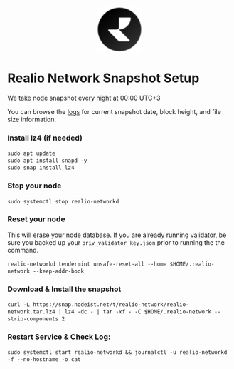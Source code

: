 <p align="center">
  <img height="100" height="auto" src="https://raw.githubusercontent.com/Nodeist/Kurulumlar/main/logos/realio.png">
</p>



# Realio Network Snapshot Setup
We take node snapshot every night at 00:00 UTC+3

You can browse the [logs](https://snap.nodeist.net/t/realio-network/log.txt) for current snapshot date, block height, and file size information.

### Install lz4 (if needed)
```
sudo apt update
sudo apt install snapd -y
sudo snap install lz4
```

### Stop your node
```
sudo systemctl stop realio-networkd
```

### Reset your node
This will erase your node database. If you are already running validator, be sure you backed up your `priv_validator_key.json` prior to running the the command.

```
realio-networkd tendermint unsafe-reset-all --home $HOME/.realio-network --keep-addr-book
```

### Download & Install the snapshot
```
curl -L https://snap.nodeist.net/t/realio-network/realio-network.tar.lz4 | lz4 -dc - | tar -xf - -C $HOME/.realio-network --strip-components 2
```

### Restart Service & Check Log:
```
sudo systemctl start realio-networkd && journalctl -u realio-networkd -f --no-hostname -o cat
```
